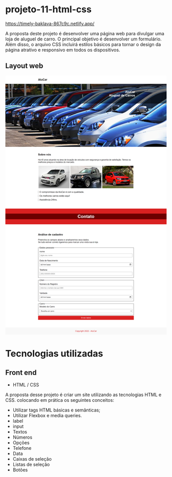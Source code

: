 # projeto-11-html-css

https://timely-baklava-867c9c.netlify.app/

A proposta deste projeto é desenvolver uma página web para divulgar uma loja de aluguel de carro. O principal objetivo é desenvolver um formulário. Além disso, o arquivo CSS incluirá estilos básicos para tornar o design da página atrativo e responsivo em todos os dispositivos.

## Layout web
![Web 1](https://github.com/dev-jefferson-lopes/projeto-11-html-css/blob/main/assets/img/home.png)

# Tecnologias utilizadas
## Front end
- HTML / CSS 

A proposta desse projeto é criar um site utilizando as tecnologias HTML e CSS. colocando em prática os seguintes conceitos:

- Utilizar tags HTML básicas e semânticas;
- Utilizar Flexbox e media queries.
- label
- input
- Textos
- Números
- Opções
- Telefone
- Data
- Caixas de seleção
- Listas de seleção
- Botões
